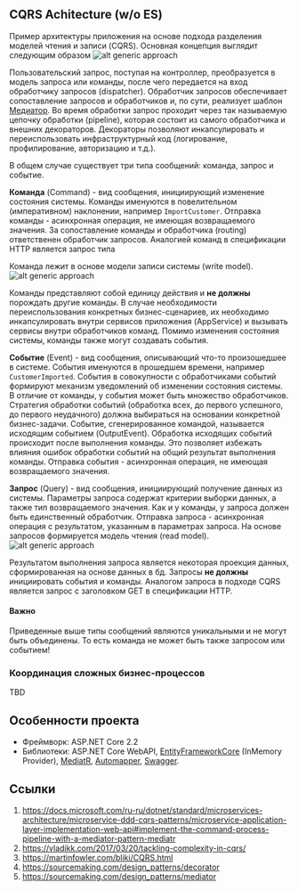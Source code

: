 ## CQRS Achitecture (w/o ES)

Пример архитектуры приложения на основе подхода разделения моделей чтения и записи (CQRS). Основная концепция выглядит следующим образом
![alt generic approach](https://raw.githubusercontent.com/callvirtual/cqrs.arch/master/resources/Generic.png)

Пользовательский запрос, поступая на контроллер, преобразуется в модель запроса или команды, после чего передается на вход обработчику запросов (dispatcher). 
Обработчик запросов обеспечивает сопоставление запросов и обработчиков и, по сути, реализует шаблон [Медиатор](https://sourcemaking.com/design_patterns/mediator).
Во время обработки запрос проходит через так называемую цепочку обработки (pipeline), которая состоит из самого обработчика и внешних декораторов. 
Декораторы позволяют инкапсулировать и переиспользовать инфраструктурный код (логирование, профилирование, авторизацию и т.д.). 

В общем случае существует три типа сообщений: команда, запрос и событие. 

**Команда** (Command) - вид сообщения, инициирующий изменение состояния системы. Команды именуются в повелительном (императивном) наклонении, например `ImportCustomer`. Отправка команды - асинхронная операция, не имеющая возвращаемого значения. За сопоставление команды и обработчика (routing) ответственен обработчик запросов. Аналогией команд в спецификации HTTP является запрос типа 

Команда лежит в основе модели записи системы (write model).
![alt generic approach](https://raw.githubusercontent.com/callvirtual/cqrs.arch/master/resources/Write.png)

Команды представляют собой единицу действия и **не должны** порождать другие команды. В случае необходимости переиспользования конкретных бизнес-сценариев, их необходимо инкапсулировать внутри сервисов приложения (AppService) и вызывать сервисы внутри обработчиков команд. Помимо изменения состояния системы, команды также могут создавать события. 

**Событие** (Event) - вид сообщения, описывающий что-то произошедшее в системе. События именуются в прошедшем времени, например `CustomerImported`. События в совокупности с обработчиками событий формируют механизм уведомлений об изменении состояния системы. В отличие от команды, у события может быть множество обработчиков. Стратегия обработки событий (обработка всех, до первого успешного, до первого неудачного) должна выбираться на основании конкретной бизнес-задачи. Событие, сгенерированное командой, называется исходящим событием (OutputEvent). Обработка исходящих событий происходит после выполнения команды. Это позволяет избежать влияния ошибок обработки событий на общий результат выполнения команды. Отправка события - асинхронная операция, не имеющая возвращаемого значения.

**Запрос** (Query) - вид сообщения, инициирующий получение данных из системы. Параметры запроса содержат критерии выборки данных, а также тип возвращаемого значения. Как и у команды, у запроса должен быть единственный обработчик. Отправка запроса - асинхронная операция с результатом, указанным в параметрах запроса. На основе запросов формируется модель чтения (read model).
![alt generic approach](https://raw.githubusercontent.com/callvirtual/cqrs.arch/master/resources/Read.png)

Результатом выполнения запроса является некоторая проекция данных, сформированная на основе данных в бд. Запросы **не должны** инициировать события и команды. Аналогом запроса в подходе CQRS является запрос с заголовком GET в спецификации HTTP.

#### Важно
Приведенные выше типы сообщений являются уникальными и не могут быть объединены. То есть команда не может быть также запросом или событием!

### Координация сложных бизнес-процессов
TBD

## Особенности проекта
* Фреймворк: ASP.NET Core 2.2
* Библиотеки: ASP.NET Core WebAPI, [EntityFrameworkCore](https://github.com/aspnet/EntityFrameworkCore) (InMemory Provider), [MediatR](https://github.com/jbogard/MediatR), [Automapper](https://github.com/AutoMapper/AutoMapper), [Swagger](https://github.com/domaindrivendev/Swashbuckle).

## Ссылки
1. https://docs.microsoft.com/ru-ru/dotnet/standard/microservices-architecture/microservice-ddd-cqrs-patterns/microservice-application-layer-implementation-web-api#implement-the-command-process-pipeline-with-a-mediator-pattern-mediatr
2. https://vladikk.com/2017/03/20/tackling-complexity-in-cqrs/
3. https://martinfowler.com/bliki/CQRS.html
4. https://sourcemaking.com/design_patterns/decorator
5. https://sourcemaking.com/design_patterns/mediator
